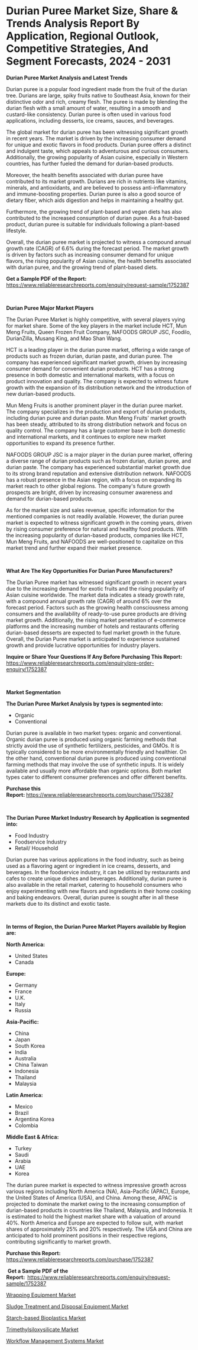 <p><h1>Durian Puree Market Size, Share & Trends Analysis Report By Application, Regional Outlook, Competitive Strategies, And Segment Forecasts, 2024 - 2031</h1></p><p><strong>Durian Puree Market Analysis and Latest Trends</strong></p>
<p><p>Durian puree is a popular food ingredient made from the fruit of the durian tree. Durians are large, spiky fruits native to Southeast Asia, known for their distinctive odor and rich, creamy flesh. The puree is made by blending the durian flesh with a small amount of water, resulting in a smooth and custard-like consistency. Durian puree is often used in various food applications, including desserts, ice creams, sauces, and beverages.</p><p>The global market for durian puree has been witnessing significant growth in recent years. The market is driven by the increasing consumer demand for unique and exotic flavors in food products. Durian puree offers a distinct and indulgent taste, which appeals to adventurous and curious consumers. Additionally, the growing popularity of Asian cuisine, especially in Western countries, has further fueled the demand for durian-based products.</p><p>Moreover, the health benefits associated with durian puree have contributed to its market growth. Durians are rich in nutrients like vitamins, minerals, and antioxidants, and are believed to possess anti-inflammatory and immune-boosting properties. Durian puree is also a good source of dietary fiber, which aids digestion and helps in maintaining a healthy gut.</p><p>Furthermore, the growing trend of plant-based and vegan diets has also contributed to the increased consumption of durian puree. As a fruit-based product, durian puree is suitable for individuals following a plant-based lifestyle.</p><p>Overall, the durian puree market is projected to witness a compound annual growth rate (CAGR) of 6.6% during the forecast period. The market growth is driven by factors such as increasing consumer demand for unique flavors, the rising popularity of Asian cuisine, the health benefits associated with durian puree, and the growing trend of plant-based diets.</p></p>
<p><strong>Get a Sample PDF of the Report:&nbsp;</strong> <a href="https://www.reliableresearchreports.com/enquiry/request-sample/1752387">https://www.reliableresearchreports.com/enquiry/request-sample/1752387</a></p>
<p>&nbsp;</p>
<p><strong>Durian Puree Major Market Players</strong></p>
<p><p>The Durian Puree Market is highly competitive, with several players vying for market share. Some of the key players in the market include HCT, Mun Meng Fruits, Queen Frozen Fruit Company, NAFOODS GROUP JSC, Foodilo, DurianZilla, Musang King, and Mao Shan Wang. </p><p>HCT is a leading player in the durian puree market, offering a wide range of products such as frozen durian, durian paste, and durian puree. The company has experienced significant market growth, driven by increasing consumer demand for convenient durian products. HCT has a strong presence in both domestic and international markets, with a focus on product innovation and quality. The company is expected to witness future growth with the expansion of its distribution network and the introduction of new durian-based products.</p><p>Mun Meng Fruits is another prominent player in the durian puree market. The company specializes in the production and export of durian products, including durian puree and durian paste. Mun Meng Fruits' market growth has been steady, attributed to its strong distribution network and focus on quality control. The company has a large customer base in both domestic and international markets, and it continues to explore new market opportunities to expand its presence further.</p><p>NAFOODS GROUP JSC is a major player in the durian puree market, offering a diverse range of durian products such as frozen durian, durian puree, and durian paste. The company has experienced substantial market growth due to its strong brand reputation and extensive distribution network. NAFOODS has a robust presence in the Asian region, with a focus on expanding its market reach to other global regions. The company's future growth prospects are bright, driven by increasing consumer awareness and demand for durian-based products.</p><p>As for the market size and sales revenue, specific information for the mentioned companies is not readily available. However, the durian puree market is expected to witness significant growth in the coming years, driven by rising consumer preference for natural and healthy food products. With the increasing popularity of durian-based products, companies like HCT, Mun Meng Fruits, and NAFOODS are well-positioned to capitalize on this market trend and further expand their market presence.</p></p>
<p>&nbsp;</p>
<p><strong>What Are The Key Opportunities For Durian Puree Manufacturers?</strong></p>
<p><p>The Durian Puree market has witnessed significant growth in recent years due to the increasing demand for exotic fruits and the rising popularity of Asian cuisine worldwide. The market data indicates a steady growth rate, with a compound annual growth rate (CAGR) of around 6% over the forecast period. Factors such as the growing health consciousness among consumers and the availability of ready-to-use puree products are driving market growth. Additionally, the rising market penetration of e-commerce platforms and the increasing number of hotels and restaurants offering durian-based desserts are expected to fuel market growth in the future. Overall, the Durian Puree market is anticipated to experience sustained growth and provide lucrative opportunities for industry players.</p></p>
<p><strong>Inquire or Share Your Questions If Any Before Purchasing This Report:</strong> <a href="https://www.reliableresearchreports.com/enquiry/pre-order-enquiry/1752387">https://www.reliableresearchreports.com/enquiry/pre-order-enquiry/1752387</a></p>
<p>&nbsp;</p>
<p><strong>Market Segmentation</strong></p>
<p><strong>The Durian Puree Market Analysis by types is segmented into:</strong></p>
<p><ul><li>Organic</li><li>Conventional</li></ul></p>
<p><p>Durian puree is available in two market types: organic and conventional. Organic durian puree is produced using organic farming methods that strictly avoid the use of synthetic fertilizers, pesticides, and GMOs. It is typically considered to be more environmentally friendly and healthier. On the other hand, conventional durian puree is produced using conventional farming methods that may involve the use of synthetic inputs. It is widely available and usually more affordable than organic options. Both market types cater to different consumer preferences and offer different benefits.</p></p>
<p><strong>Purchase this Report:&nbsp;</strong><a href="https://www.reliableresearchreports.com/purchase/1752387">https://www.reliableresearchreports.com/purchase/1752387</a></p>
<p>&nbsp;</p>
<p><strong>The Durian Puree Market Industry Research by Application is segmented into:</strong></p>
<p><ul><li>Food Industry</li><li>Foodservice Industry</li><li>Retail/ Household</li></ul></p>
<p><p>Durian puree has various applications in the food industry, such as being used as a flavoring agent or ingredient in ice creams, desserts, and beverages. In the foodservice industry, it can be utilized by restaurants and cafes to create unique dishes and beverages. Additionally, durian puree is also available in the retail market, catering to household consumers who enjoy experimenting with new flavors and ingredients in their home cooking and baking endeavors. Overall, durian puree is sought after in all these markets due to its distinct and exotic taste.</p></p>
<p>&nbsp;</p>
<p><strong>In terms of Region, the Durian Puree Market Players available by Region are:</strong></p>
<p>
    <p> <strong> North America: </strong>
        <ul>
            <li>United States</li>
            <li>Canada</li>
        </ul>
        </p> 
    <p> <strong> Europe: </strong>
        <ul>
            <li>Germany</li>
            <li>France</li>
            <li>U.K.</li>
            <li>Italy</li>
            <li>Russia</li>
        </ul>
        </p> 
    <p> <strong> Asia-Pacific: </strong>
        <ul>
            <li>China</li>
            <li>Japan</li>
            <li>South Korea</li>
            <li>India</li>
            <li>Australia</li>
            <li>China Taiwan</li>
            <li>Indonesia</li>
            <li>Thailand</li>
            <li>Malaysia</li>
        </ul>
        </p> 
    <p> <strong> Latin America: </strong>
        <ul>
            <li>Mexico</li>
            <li>Brazil</li>
            <li>Argentina Korea</li>
            <li>Colombia</li>
        </ul>
        </p> 
    <p> <strong> Middle East & Africa: </strong>
        <ul>
            <li>Turkey</li>
            <li>Saudi</li>
            <li>Arabia</li>
            <li>UAE</li>
            <li>Korea</li>
        </ul>
    </p>
    </p>
<p><p>The durian puree market is expected to witness impressive growth across various regions including North America (NA), Asia-Pacific (APAC), Europe, the United States of America (USA), and China. Among these, APAC is projected to dominate the market owing to the increasing consumption of durian-based products in countries like Thailand, Malaysia, and Indonesia. It is estimated to hold the highest market share with a valuation of around 40%. North America and Europe are expected to follow suit, with market shares of approximately 25% and 20% respectively. The USA and China are anticipated to hold prominent positions in their respective regions, contributing significantly to market growth.</p></p>
<p><strong>Purchase this Report: </strong><a href="https://www.reliableresearchreports.com/purchase/1752387">https://www.reliableresearchreports.com/purchase/1752387</a></p>
<p>&nbsp;<strong>Get a Sample PDF of the Report:&nbsp;&nbsp;</strong><a href="https://www.reliableresearchreports.com/enquiry/request-sample/1752387">https://www.reliableresearchreports.com/enquiry/request-sample/1752387</a></p>
<p><strong></strong></p>
<p><p><a href="https://github.com/kosella/Market-Research-Report-List-1/blob/main/wrapping-equipment-market.md">Wrapping Equipment Market</a></p><p><a href="https://medium.com/@lacyquitzon/sludge-treatment-and-disposal-equipment-market-trends-and-market-analysis-forecasted-for-period-51ef9983e3ec">Sludge Treatment and Disposal Equipment Market</a></p><p><a href="https://www.linkedin.com/pulse/starch-based-bioplastics-market-size-growth-forecast-from-yqnue?trackingId=Vc%2Bgy0txRbWMc5vfpmS0sg%3D%3D">Starch-based Bioplastics Market</a></p><p><a href="https://www.linkedin.com/pulse/global-trimethylsiloxysilicate-market-size-trends-insights-projections-8reoe?trackingId=RVnnIOEeS3q3G6ECp0DwEA%3D%3D">Trimethylsiloxysilicate Market</a></p><p><a href="https://github.com/redneck06/Market-Research-Report-List-1/blob/main/workflow-management-systems-market.md">Workflow Management Systems Market</a></p></p>
